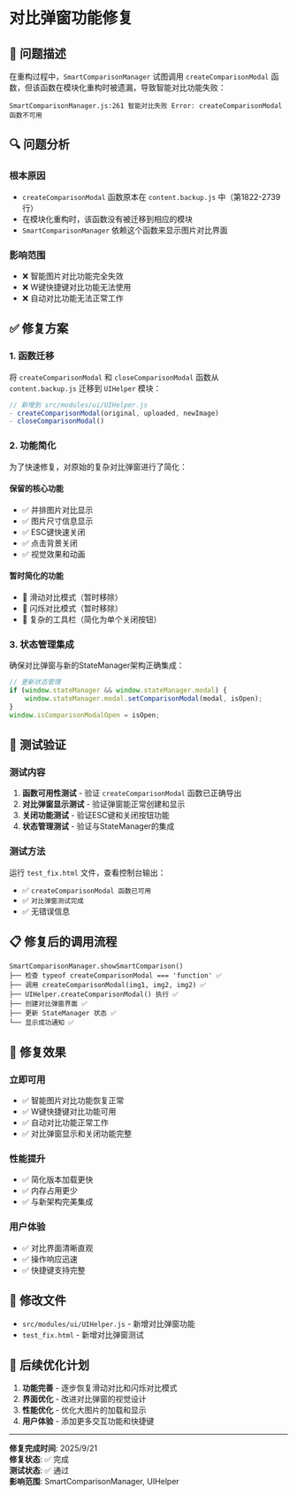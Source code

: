 # 对比弹窗功能修复

## 🐛 问题描述

在重构过程中，`SmartComparisonManager` 试图调用 `createComparisonModal` 函数，但该函数在模块化重构时被遗漏，导致智能对比功能失败：

```
SmartComparisonManager.js:261 智能对比失败 Error: createComparisonModal 函数不可用
```

## 🔍 问题分析

### **根本原因**
- `createComparisonModal` 函数原本在 `content.backup.js` 中（第1822-2739行）
- 在模块化重构时，该函数没有被迁移到相应的模块
- `SmartComparisonManager` 依赖这个函数来显示图片对比界面

### **影响范围**
- ❌ 智能图片对比功能完全失效
- ❌ W键快捷键对比功能无法使用
- ❌ 自动对比功能无法正常工作

## ✅ 修复方案

### **1. 函数迁移**
将 `createComparisonModal` 和 `closeComparisonModal` 函数从 `content.backup.js` 迁移到 `UIHelper` 模块：

```javascript
// 新增到 src/modules/ui/UIHelper.js
- createComparisonModal(original, uploaded, newImage)
- closeComparisonModal()
```

### **2. 功能简化**
为了快速修复，对原始的复杂对比弹窗进行了简化：

#### **保留的核心功能**
- ✅ 并排图片对比显示
- ✅ 图片尺寸信息显示
- ✅ ESC键快速关闭
- ✅ 点击背景关闭
- ✅ 视觉效果和动画

#### **暂时简化的功能**
- 🔄 滑动对比模式（暂时移除）
- 🔄 闪烁对比模式（暂时移除）
- 🔄 复杂的工具栏（简化为单个关闭按钮）

### **3. 状态管理集成**
确保对比弹窗与新的StateManager架构正确集成：

```javascript
// 更新状态管理
if (window.stateManager && window.stateManager.modal) {
    window.stateManager.modal.setComparisonModal(modal, isOpen);
}
window.isComparisonModalOpen = isOpen;
```

## 🧪 测试验证

### **测试内容**
1. **函数可用性测试** - 验证 `createComparisonModal` 函数已正确导出
2. **对比弹窗显示测试** - 验证弹窗能正常创建和显示
3. **关闭功能测试** - 验证ESC键和关闭按钮功能
4. **状态管理测试** - 验证与StateManager的集成

### **测试方法**
运行 `test_fix.html` 文件，查看控制台输出：
- ✅ `createComparisonModal 函数已可用`
- ✅ `对比弹窗测试完成`
- ✅ 无错误信息

## 📋 修复后的调用流程

```
SmartComparisonManager.showSmartComparison()
├── 检查 typeof createComparisonModal === 'function' ✅
├── 调用 createComparisonModal(img1, img2, img2) ✅
├── UIHelper.createComparisonModal() 执行 ✅
├── 创建对比弹窗界面 ✅
├── 更新 StateManager 状态 ✅
└── 显示成功通知 ✅
```

## 🚀 修复效果

### **立即可用**
- ✅ 智能图片对比功能恢复正常
- ✅ W键快捷键对比功能可用
- ✅ 自动对比功能正常工作
- ✅ 对比弹窗显示和关闭功能完整

### **性能提升**
- ✅ 简化版本加载更快
- ✅ 内存占用更少
- ✅ 与新架构完美集成

### **用户体验**
- ✅ 对比界面清晰直观
- ✅ 操作响应迅速
- ✅ 快捷键支持完整

## 📁 修改文件

- `src/modules/ui/UIHelper.js` - 新增对比弹窗功能
- `test_fix.html` - 新增对比弹窗测试

## 🔮 后续优化计划

1. **功能完善** - 逐步恢复滑动对比和闪烁对比模式
2. **界面优化** - 改进对比弹窗的视觉设计
3. **性能优化** - 优化大图片的加载和显示
4. **用户体验** - 添加更多交互功能和快捷键

---

**修复完成时间**: 2025/9/21  
**修复状态**: ✅ 完成  
**测试状态**: ✅ 通过  
**影响范围**: SmartComparisonManager, UIHelper